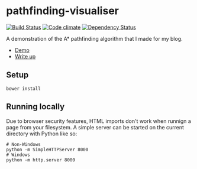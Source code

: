 # pathfinding-visualiser

[![Build Status](https://secure.travis-ci.org/Tyriar/pathfinding-visualiser.png)](http://travis-ci.org/Tyriar/pathfinding-visualiser)
[![Code climate](https://codeclimate.com/github/Tyriar/pathfinding-visualiser.png)](https://codeclimate.com/github/Tyriar/pathfinding-visualiser)
[![Dependency Status](https://gemnasium.com/Tyriar/js-data-structures.svg)](https://gemnasium.com/Tyriar/js-data-structures)

A demonstration of the A* pathfinding algorithm that I made for my blog.

 - [Demo][1]
 - [Write up][2]

## Setup

```
bower install
```

## Running locally

Due to browser security features, HTML imports don't work when runnign a page from your filesystem. A simple server can be started on the current directory with Python like so:

```
# Non-Windows
python -m SimpleHTTPServer 8000
# Windows
python -m http.server 8000
``` 
 
 
  [1]: http://www.growingwiththeweb.com/p/html5-demo.html
  [2]: http://www.growingwiththeweb.com/2012/06/a-pathfinding-algorithm.html
